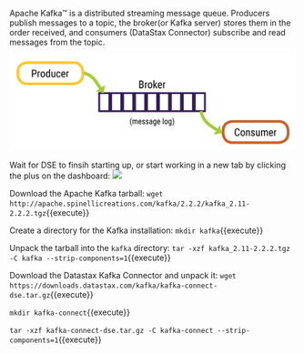Apache Kafka™ is a distributed streaming message queue. Producers publish messages to a topic, the broker(or Kafka server) stores them in the order received, and consumers (DataStax Connector) subscribe and read messages from the topic.

![](assets/messagelog.png)

Wait for DSE to finsih starting up, or start working in a new tab by clicking the plus on the dashboard: ![](assets/plus.png)

Download the Apache Kafka tarball:
`wget http://apache.spinellicreations.com/kafka/2.2.2/kafka_2.11-2.2.2.tgz`{{execute}}

Create a directory for the Kafka installation:
`mkdir kafka`{{execute}}

Unpack the tarball into the `kafka` directory:
`tar -xzf kafka_2.11-2.2.2.tgz -C kafka --strip-components=1`{{execute}}

Download the Datastax Kafka Connector and unpack it:
`wget https://downloads.datastax.com/kafka/kafka-connect-dse.tar.gz`{{execute}}

`mkdir kafka-connect`{{execute}}

`tar -xzf kafka-connect-dse.tar.gz -C kafka-connect --strip-components=1`{{execute}}

